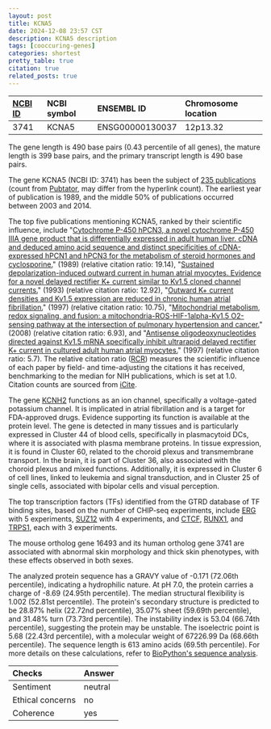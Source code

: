 ```yaml
---
layout: post
title: KCNA5
date: 2024-12-08 23:57 CST
description: KCNA5 description
tags: [cooccuring-genes]
categories: shortest
pretty_table: true
citation: true
related_posts: true
---
```




| [NCBI ID](https://www.ncbi.nlm.nih.gov/gene/3741) | NCBI symbol | ENSEMBL ID | Chromosome location |
| :-------- | :------- | :-------- | :------- |
| 3741  | KCNA5 | ENSG00000130037 | 12p13.32 |



The gene length is 490 base pairs (0.43 percentile of all genes), the mature length is 399 base pairs, and the primary transcript length is 490 base pairs.


The gene KCNA5 (NCBI ID: 3741) has been the subject of [235 publications](https://pubmed.ncbi.nlm.nih.gov/?term=%22KCNA5%22) (count from [Pubtator](https://academic.oup.com/nar/article/47/W1/W587/5494727), may differ from the hyperlink count). The earliest year of publication is 1989, and the middle 50% of publications occurred between 2003 and 2014.


The top five publications mentioning KCNA5, ranked by their scientific influence, include "[Cytochrome P-450 hPCN3, a novel cytochrome P-450 IIIA gene product that is differentially expressed in adult human liver. cDNA and deduced amino acid sequence and distinct specificities of cDNA-expressed hPCN1 and hPCN3 for the metabolism of steroid hormones and cyclosporine.](https://pubmed.ncbi.nlm.nih.gov/2732228)" (1989) (relative citation ratio: 19.14), "[Sustained depolarization-induced outward current in human atrial myocytes. Evidence for a novel delayed rectifier K+ current similar to Kv1.5 cloned channel currents.](https://pubmed.ncbi.nlm.nih.gov/8222078)" (1993) (relative citation ratio: 12.92), "[Outward K+ current densities and Kv1.5 expression are reduced in chronic human atrial fibrillation.](https://pubmed.ncbi.nlm.nih.gov/9168779)" (1997) (relative citation ratio: 10.75), "[Mitochondrial metabolism, redox signaling, and fusion: a mitochondria-ROS-HIF-1alpha-Kv1.5 O2-sensing pathway at the intersection of pulmonary hypertension and cancer.](https://pubmed.ncbi.nlm.nih.gov/18083891)" (2008) (relative citation ratio: 6.93), and "[Antisense oligodeoxynucleotides directed against Kv1.5 mRNA specifically inhibit ultrarapid delayed rectifier K+ current in cultured adult human atrial myocytes.](https://pubmed.ncbi.nlm.nih.gov/9118489)" (1997) (relative citation ratio: 5.7). The relative citation ratio ([RCR](https://journals.plos.org/plosbiology/article?id=10.1371/journal.pbio.1002541)) measures the scientific influence of each paper by field- and time-adjusting the citations it has received, benchmarking to the median for NIH publications, which is set at 1.0. Citation counts are sourced from [iCite](https://icite.od.nih.gov).


The gene [KCNH2](https://www.proteinatlas.org/ENSG00000157764-KCNH2) functions as an ion channel, specifically a voltage-gated potassium channel. It is implicated in atrial fibrillation and is a target for FDA-approved drugs. Evidence supporting its function is available at the protein level. The gene is detected in many tissues and is particularly expressed in Cluster 44 of blood cells, specifically in plasmacytoid DCs, where it is associated with plasma membrane proteins. In tissue expression, it is found in Cluster 60, related to the choroid plexus and transmembrane transport. In the brain, it is part of Cluster 36, also associated with the choroid plexus and mixed functions. Additionally, it is expressed in Cluster 6 of cell lines, linked to leukemia and signal transduction, and in Cluster 25 of single cells, associated with bipolar cells and visual perception.


The top transcription factors (TFs) identified from the GTRD database of TF binding sites, based on the number of CHIP-seq experiments, include [ERG](https://www.ncbi.nlm.nih.gov/gene/2078) with 5 experiments, [SUZ12](https://www.ncbi.nlm.nih.gov/gene/23512) with 4 experiments, and [CTCF](https://www.ncbi.nlm.nih.gov/gene/10664), [RUNX1](https://www.ncbi.nlm.nih.gov/gene/861), and [TRPS1](https://www.ncbi.nlm.nih.gov/gene/7227), each with 3 experiments.








The mouse ortholog gene 16493 and its human ortholog gene 3741 are associated with abnormal skin morphology and thick skin phenotypes, with these effects observed in both sexes.


The analyzed protein sequence has a GRAVY value of -0.171 (72.06th percentile), indicating a hydrophilic nature. At pH 7.0, the protein carries a charge of -8.69 (24.95th percentile). The median structural flexibility is 1.002 (52.81st percentile). The protein's secondary structure is predicted to be 28.87% helix (22.72nd percentile), 35.07% sheet (59.69th percentile), and 31.48% turn (73.73rd percentile). The instability index is 53.04 (66.74th percentile), suggesting the protein may be unstable. The isoelectric point is 5.68 (22.43rd percentile), with a molecular weight of 67226.99 Da (68.66th percentile). The sequence length is 613 amino acids (69.5th percentile). For more details on these calculations, refer to [BioPython's sequence analysis](https://biopython.org/docs/1.75/api/Bio.SeqUtils.ProtParam.html).



| Checks    | Answer |
| :-------- | :------- |
| Sentiment  | neutral   |
| Ethical concerns | no     |
| Coherence    | yes    |